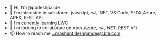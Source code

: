 - 👋 Hi, I’m @pbdeshpande
- 👀 I’m interested in salesforce, jvascript, c#, .NET, VS Code, SFDX,Azure, APEX, REST API
- 🌱 I’m currently learning LWC
- 💞️ I’m looking to collaborate on Apex,Azure, c#, .NET, REST API
- 📫 How to reach me ...prashant.deshpande@cbre.com

<!---
pbdeshpande/pbdeshpande is a ✨ special ✨ repository because its `README.md` (this file) appears on your GitHub profile.
You can click the Preview link to take a look at your changes.
--->
